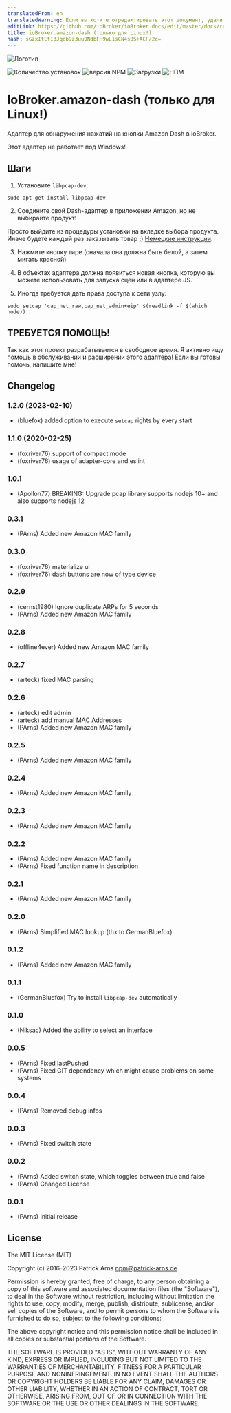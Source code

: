 ```yaml
---
translatedFrom: en
translatedWarning: Если вы хотите отредактировать этот документ, удалите поле «translationFrom», в противном случае этот документ будет снова автоматически переведен
editLink: https://github.com/ioBroker/ioBroker.docs/edit/master/docs/ru/adapterref/iobroker.amazon-dash/README.md
title: ioBroker.amazon-dash (только для Linux!)
hash: sGzxItEtI3Jqdb9z3uu0NdbFH9wL1sCN4sBS+ACF/2c=
---
```

![Логотип](../../../en/adapterref/iobroker.amazon-dash/admin/amazon-dash.png)

![Количество установок](http://iobroker.live/badges/amazon-dash-stable.svg)
![версия NPM](http://img.shields.io/npm/v/iobroker.amazon-dash.svg)
![Загрузки](https://img.shields.io/npm/dm/iobroker.amazon-dash.svg)
![НПМ](https://nodei.co/npm/iobroker.amazon-dash.png?downloads=true)

# IoBroker.amazon-dash (только для Linux!)
Адаптер для обнаружения нажатий на кнопки Amazon Dash в ioBroker.

Этот адаптер не работает под Windows!

## Шаги
1. Установите `libpcap-dev`:

`sudo apt-get install libpcap-dev`

2. Соедините свой Dash-адаптер в приложении Amazon, но не выбирайте продукт!

Просто выйдите из процедуры установки на вкладке выбора продукта.
Иначе будете каждый раз заказывать товар ;) [Немецкие инструкции](https://www.amazon.de/gp/help/customer/display.html?nodeId=201746340).

3. Нажмите кнопку тире (сначала она должна быть белой, а затем мигать красной)

4. В объектах адаптера должна появиться новая кнопка, которую вы можете использовать для запуска сцен или в адаптере JS.

5. Иногда требуется дать права доступа к сети узлу:

`sudo setcap 'cap_net_raw,cap_net_admin+eip' $(readlink -f $(which node))`

## ТРЕБУЕТСЯ ПОМОЩЬ!
Так как этот проект разрабатывается в свободное время.
Я активно ищу помощь в обслуживании и расширении этого адаптера! Если вы готовы помочь, напишите мне!

<!--

### **В РАБОТЕ** -->

## Changelog
### 1.2.0 (2023-02-10)
* (bluefox) added option to execute `setcap` rights by every start

### 1.1.0 (2020-02-25)
+ (foxriver76) support of compact mode
+ (foxriver76) usage of adapter-core and eslint

### 1.0.1
+ (Apollon77) BREAKING: Upgrade pcap library supports nodejs 10+ and also supports nodejs 12

### 0.3.1
+ (PArns) Added new Amazon MAC family

### 0.3.0
+ (foxriver76) materialize ui
+ (foxriver76) dash buttons are now of type device

### 0.2.9
+ (cernst1980) Ignore duplicate ARPs for 5 seconds
+ (PArns) Added new Amazon MAC family

### 0.2.8
+ (offline4ever) Added new Amazon MAC family

### 0.2.7
+ (arteck) fixed MAC parsing

### 0.2.6
+ (arteck) edit admin
+ (arteck) add manual MAC Addresses 
+ (PArns) Added new Amazon MAC family

### 0.2.5
+ (PArns) Added new Amazon MAC family

### 0.2.4
+ (PArns) Added new Amazon MAC family

### 0.2.3
+ (PArns) Added new Amazon MAC family

### 0.2.2
+ (PArns) Added new Amazon MAC family
+ (PArns) Fixed function name in description

### 0.2.1
+ (PArns) Added new Amazon MAC family

### 0.2.0
+ (PArns) Simplified MAC lookup (thx to GermanBluefox)

### 0.1.2
+ (PArns) Added new Amazon MAC family

### 0.1.1
+ (GermanBluefox) Try to install `libpcap-dev` automatically

### 0.1.0
+ (Niksac) Added the ability to select an interface

### 0.0.5
+ (PArns) Fixed lastPushed
+ (PArns) Fixed GIT dependency which might cause problems on some systems

### 0.0.4
+ (PArns) Removed debug infos

### 0.0.3
+ (PArns) Fixed switch state

### 0.0.2
* (PArns) Added switch state, which toggles between true and false
* (PArns) Changed License

### 0.0.1
* (PArns) Initial release

## License
The MIT License (MIT)

Copyright (c) 2016-2023 Patrick Arns <npm@patrick-arns.de>

Permission is hereby granted, free of charge, to any person obtaining a copy
of this software and associated documentation files (the "Software"), to deal
in the Software without restriction, including without limitation the rights
to use, copy, modify, merge, publish, distribute, sublicense, and/or sell
copies of the Software, and to permit persons to whom the Software is
furnished to do so, subject to the following conditions:

The above copyright notice and this permission notice shall be included in
all copies or substantial portions of the Software.

THE SOFTWARE IS PROVIDED "AS IS", WITHOUT WARRANTY OF ANY KIND, EXPRESS OR
IMPLIED, INCLUDING BUT NOT LIMITED TO THE WARRANTIES OF MERCHANTABILITY,
FITNESS FOR A PARTICULAR PURPOSE AND NONINFRINGEMENT. IN NO EVENT SHALL THE
AUTHORS OR COPYRIGHT HOLDERS BE LIABLE FOR ANY CLAIM, DAMAGES OR OTHER
LIABILITY, WHETHER IN AN ACTION OF CONTRACT, TORT OR OTHERWISE, ARISING FROM,
OUT OF OR IN CONNECTION WITH THE SOFTWARE OR THE USE OR OTHER DEALINGS IN
THE SOFTWARE.